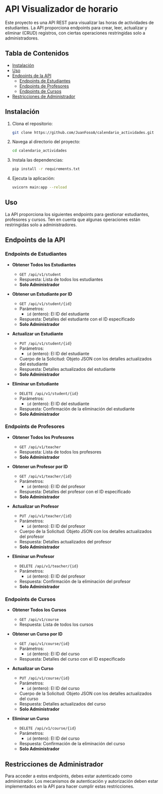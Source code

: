 # API Visualizador de horario

Este proyecto es una API REST para visualizar las horas de actividades de estudiantes. La API proporciona endpoints para crear, leer, actualizar y eliminar (CRUD) registros, con ciertas operaciones restringidas solo a administradores.

## Tabla de Contenidos

- [Instalación](#instalación)
- [Uso](#uso)
- [Endpoints de la API](#endpoints-de-la-api)
  - [Endpoints de Estudiantes](#endpoints-de-estudiantes)
  - [Endpoints de Profesores](#endpoints-de-profesores)
  - [Endpoints de Cursos](#endpoints-de-cursos)
- [Restricciones de Administrador](#restricciones-de-administrador)

## Instalación

1. Clona el repositorio:
    ```sh
    git clone https://github.com/JuanFosoA/calendario_actividades.git
    ```

2. Navega al directorio del proyecto:
    ```sh
    cd calendario_actividades
    ```

3. Instala las dependencias:
    ```sh
    pip install -r requirements.txt
    ```

4. Ejecuta la aplicación:
    ```sh
    uvicorn main:app --reload
    ```

## Uso

La API proporciona los siguientes endpoints para gestionar estudiantes, profesores y cursos. Ten en cuenta que algunas operaciones están restringidas solo a administradores.

## Endpoints de la API

### Endpoints de Estudiantes

- **Obtener Todos los Estudiantes**
    - `GET /api/v1/student`
    - Respuesta: Lista de todos los estudiantes
    - **Solo Administrador**

- **Obtener un Estudiante por ID**
    - `GET /api/v1/student/{id}`
    - Parámetros:
        - `id` (entero): El ID del estudiante
    - Respuesta: Detalles del estudiante con el ID especificado
    - **Solo Administrador**

- **Actualizar un Estudiante**
    - `PUT /api/v1/student/{id}`
    - Parámetros:
        - `id` (entero): El ID del estudiante
    - Cuerpo de la Solicitud: Objeto JSON con los detalles actualizados del estudiante
    - Respuesta: Detalles actualizados del estudiante
    - **Solo Administrador**

- **Eliminar un Estudiante**
    - `DELETE /api/v1/student/{id}`
    - Parámetros:
        - `id` (entero): El ID del estudiante
    - Respuesta: Confirmación de la eliminación del estudiante
    - **Solo Administrador**

### Endpoints de Profesores

- **Obtener Todos los Profesores**
    - `GET /api/v1/teacher`
    - Respuesta: Lista de todos los profesores
    - **Solo Administrador**

- **Obtener un Profesor por ID**
    - `GET /api/v1/teacher/{id}`
    - Parámetros:
        - `id` (entero): El ID del profesor
    - Respuesta: Detalles del profesor con el ID especificado
    - **Solo Administrador**

- **Actualizar un Profesor**
    - `PUT /api/v1/teacher/{id}`
    - Parámetros:
        - `id` (entero): El ID del profesor
    - Cuerpo de la Solicitud: Objeto JSON con los detalles actualizados del profesor
    - Respuesta: Detalles actualizados del profesor
    - **Solo Administrador**

- **Eliminar un Profesor**
    - `DELETE /api/v1/teacher/{id}`
    - Parámetros:
        - `id` (entero): El ID del profesor
    - Respuesta: Confirmación de la eliminación del profesor
    - **Solo Administrador**

### Endpoints de Cursos

- **Obtener Todos los Cursos**
    - `GET /api/v1/course`
    - Respuesta: Lista de todos los cursos

- **Obtener un Curso por ID**
    - `GET /api/v1/course/{id}`
    - Parámetros:
        - `id` (entero): El ID del curso
    - Respuesta: Detalles del curso con el ID especificado

- **Actualizar un Curso**
    - `PUT /api/v1/course/{id}`
    - Parámetros:
        - `id` (entero): El ID del curso
    - Cuerpo de la Solicitud: Objeto JSON con los detalles actualizados del curso
    - Respuesta: Detalles actualizados del curso
    - **Solo Administrador**

- **Eliminar un Curso**
    - `DELETE /api/v1/course/{id}`
    - Parámetros:
        - `id` (entero): El ID del curso
    - Respuesta: Confirmación de la eliminación del curso
    - **Solo Administrador**

## Restricciones de Administrador

Para acceder a estos endpoints, debes estar autenticado como administrador. Los mecanismos de autenticación y autorización deben estar implementados en la API para hacer cumplir estas restricciones.

